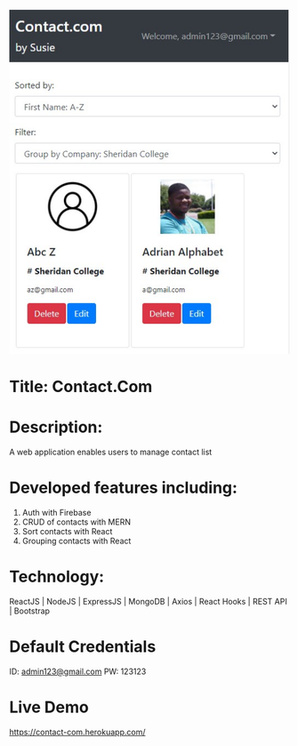 ![demo image](https://github.com/sujijava/contact_com/blob/main/client/public/assets/appImage.jpg?raw=true)

# Title: Contact.Com

# Description:

A web application enables users to manage contact list

# Developed features including:

1. Auth with Firebase
2. CRUD of contacts with MERN
3. Sort contacts with React
4. Grouping contacts with React

# Technology:

ReactJS | NodeJS | ExpressJS | MongoDB | Axios | React Hooks | REST API | Bootstrap

# Default Credentials

ID: admin123@gmail.com
PW: 123123

# Live Demo
https://contact-com.herokuapp.com/
